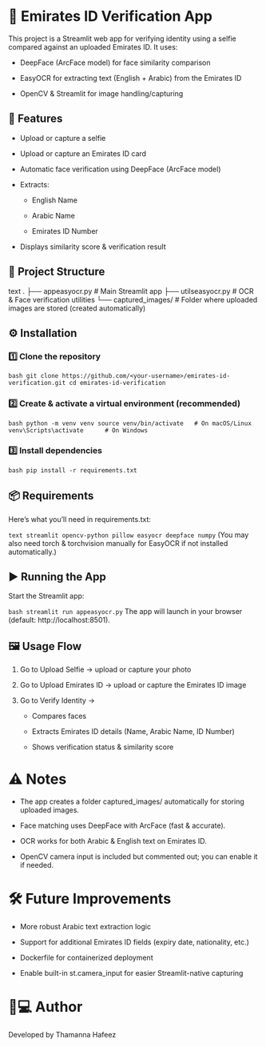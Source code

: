 
# 📸 Emirates ID Verification App
This project is a Streamlit web app for verifying identity using a selfie compared against an uploaded Emirates ID.
It uses:

* DeepFace (ArcFace model) for face similarity comparison

* EasyOCR for extracting text (English + Arabic) from the Emirates ID

* OpenCV & Streamlit for image handling/capturing

## 🚀 Features
* Upload or capture a selfie

* Upload or capture an Emirates ID card

* Automatic face verification using DeepFace (ArcFace model)

* Extracts:

    * English Name

    * Arabic Name

    * Emirates ID Number

* Displays similarity score & verification result

## 📂 Project Structure
text
.
├── appeasyocr.py       # Main Streamlit app
├── utilseasyocr.py     # OCR & Face verification utilities
└── captured_images/    # Folder where uploaded images are stored (created automatically)

## ⚙️ Installation
### 1️⃣ Clone the repository
`bash
git clone https://github.com/<your-username>/emirates-id-verification.git
cd emirates-id-verification`
### 2️⃣ Create & activate a virtual environment (recommended)
`bash
python -m venv venv
source venv/bin/activate   # On macOS/Linux
venv\Scripts\activate      # On Windows`
### 3️⃣ Install dependencies
`bash
pip install -r requirements.txt`

## 📦 Requirements
Here’s what you’ll need in requirements.txt:

`text
streamlit
opencv-python
pillow
easyocr
deepface
numpy`
(You may also need torch & torchvision manually for EasyOCR if not installed automatically.)

## ▶️ Running the App
Start the Streamlit app:

`bash
streamlit run appeasyocr.py`
The app will launch in your browser (default: http://localhost:8501).

## 🖼️ Usage Flow
1. Go to Upload Selfie → upload or capture your photo

2. Go to Upload Emirates ID → upload or capture the Emirates ID image

3. Go to Verify Identity →

    * Compares faces

    * Extracts Emirates ID details (Name, Arabic Name, ID Number)

    * Shows verification status & similarity score

# ⚠️ Notes
* The app creates a folder captured_images/ automatically for storing uploaded images.

* Face matching uses DeepFace with ArcFace (fast & accurate).

* OCR works for both Arabic & English text on Emirates ID.

* OpenCV camera input is included but commented out; you can enable it if needed.

# 🛠️ Future Improvements
* More robust Arabic text extraction logic

* Support for additional Emirates ID fields (expiry date, nationality, etc.)

* Dockerfile for containerized deployment

* Enable built-in st.camera_input for easier Streamlit-native capturing

# 👨💻 Author
Developed by Thamanna Hafeez
